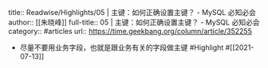 title:: Readwise/Highlights/05 | 主键：如何正确设置主键？ - MySQL 必知必会
author:: [[朱晓峰]]
full-title:: 05 | 主键：如何正确设置主键？ - MySQL 必知必会
category:: #articles
url:: https://time.geekbang.org/column/article/352255

- 尽量不要用业务字段，也就是跟业务有关的字段做主键 #Highlight #[[2021-07-13]]